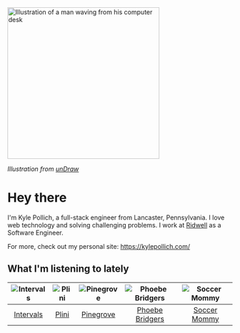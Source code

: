 <img src="https://user-images.githubusercontent.com/6766512/87306713-6f79d900-c4e6-11ea-989a-3242cbfc50c2.png" alt="Illustration of a man waving from his computer desk" height="340" />

_Illustration from [unDraw](https://undraw.co/)_

# Hey there

I'm Kyle Pollich, a full-stack engineer from Lancaster, Pennsylvania. I love web technology and solving challenging problems.
I work at [Ridwell](https://www.ridwell.com/) as a Software Engineer.

For more, check out my personal site: https://kylepollich.com/

## What I'm listening to lately

<!-- begin artists -->
  |![Intervals](https://i.scdn.co/image/91ae86d5e7098fc8c291daed8c90b225aab30155)|![Plini](https://i.scdn.co/image/835ff128ddd8d8f29e07048ff191ca0b0ef685b3)|![Pinegrove](https://i.scdn.co/image/cbed180a43a152df83d00d04bec789ca4c62ea7c)|![Phoebe Bridgers](https://i.scdn.co/image/3b6a427f0c54c0d116c433462ae1dd48474643d0)|![Soccer Mommy](https://i.scdn.co/image/9324cde19ea8868622ce1ac256849874b4deb5bc)|
  |:---:|:---:|:---:|:---:|:---:|
  |[Intervals](https://open.spotify.com/artist/0xpJGyjbEzkWSNfcf2tcMl)|[Plini](https://open.spotify.com/artist/3Gs10XJ4S4OEFrMRqZJcic)|[Pinegrove](https://open.spotify.com/artist/2gbT6GPXMis0OAkZbEQCYB)|[Phoebe Bridgers](https://open.spotify.com/artist/1r1uxoy19fzMxunt3ONAkG)|[Soccer Mommy](https://open.spotify.com/artist/4wXchxfTTggLtzkoUhO86Q)|
<!-- end artists -->
